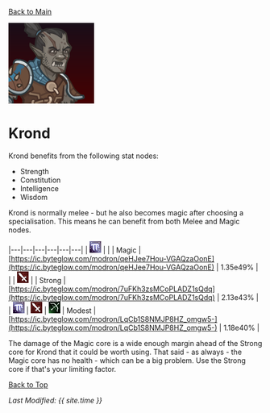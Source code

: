 [Back to Main](index.md)

![Profile Picture](images/portraits/Krond.png)

# Krond

Krond benefits from the following stat nodes:
* Strength
* Constitution
* Intelligence
* Wisdom

Krond is normally melee - but he also becomes magic after choosing a specialisation. This means he can benefit from both Melee and Magic nodes.

|---|---|---|---|---|---|
| ![Magic Icon](images/magic.png) |   |   | Magic | [https://ic.byteglow.com/modron/qeHJee7Hou-VGAQzaOonE](https://ic.byteglow.com/modron/qeHJee7Hou-VGAQzaOonE) | 1.35e49% |
|   | ![Melee Icon](images/melee.png) |   | Strong | [https://ic.byteglow.com/modron/7uFKh3zsMCoPLADZ1sQdq](https://ic.byteglow.com/modron/7uFKh3zsMCoPLADZ1sQdq) | 2.13e43% |
| ![Magic Icon](images/magic.png) | ![Melee Icon](images/melee.png) | ![Ranged Icon](images/ranged.png) | Modest | [https://ic.byteglow.com/modron/LqCb1S8NMJP8HZ_omgw5-](https://ic.byteglow.com/modron/LqCb1S8NMJP8HZ_omgw5-) | 1.18e40% |

The damage of the Magic core is a wide enough margin ahead of the Strong core for Krond that it could be worth using. That said - as always - the Magic core has no health - which can be a big problem. Use the Strong core if that's your limiting factor.

[Back to Top](#top)

*Last Modified: {{ site.time }}*